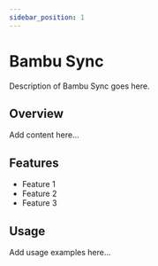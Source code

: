```yaml
---
sidebar_position: 1
---
```


# Bambu Sync

Description of Bambu Sync goes here.

## Overview

Add content here...

## Features

- Feature 1
- Feature 2
- Feature 3

## Usage

Add usage examples here...
